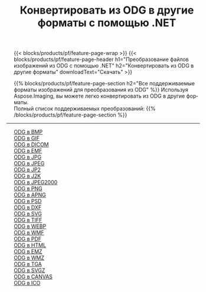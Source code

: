 ﻿---
title: Конвертировать из ODG в другие форматы с помощью .NET 
weight: 3920
url: /ru/net/conversion/from/odg 
lang: ru
langdirlevel: 2
locales: zh-hans,ja,it,ru,de,es,fr,nl,id,lt,pl,pt,vi,tr,ko,zh-hant,ar,hi,th,sv,cs,uk,he
description: Используя Aspose.Imaging, вы можете легко конвертировать из ODG в другие форматы.
---

{{< blocks/products/pf/feature-page-wrap >}}
{{< blocks/products/pf/feature-page-header h1="Преобразование файлов изображений из ODG с помощью .NET" h2="Конвертировать из ODG в другие форматы" downloadText="Скачать" >}}


{{% blocks/products/pf/feature-page-section  h2="Все поддерживаемые форматы изображений для преобразования из ODG" %}}
Используя Aspose.Imaging, вы можете легко конвертировать из ODG в другие форматы.
<br/>
Полный список поддерживаемых преобразований:
{{% /blocks/products/pf/feature-page-section %}}
<div class="container-fluid productfamilypage bg-gray">
    <div class="convertypes bg-gray agp-content section">
        <div class="container">
		<hr style="margin-left:-20px;"/>
		<div class="row other-converters">
		    <div class='col-md-2 other-converter remove-lp remove-rp'><a href="/imaging/ru/net/conversion/odg-to-bmp" >ODG в BMP</a></div><div class='col-md-2 other-converter remove-lp remove-rp'><a href="/imaging/ru/net/conversion/odg-to-gif" >ODG в GIF</a></div><div class='col-md-2 other-converter remove-lp remove-rp'><a href="/imaging/ru/net/conversion/odg-to-dicom" >ODG в DICOM</a></div><div class='col-md-2 other-converter remove-lp remove-rp'><a href="/imaging/ru/net/conversion/odg-to-emf" >ODG в EMF</a></div><div class='col-md-2 other-converter remove-lp remove-rp'><a href="/imaging/ru/net/conversion/odg-to-jpg" >ODG в JPG</a></div><div class='col-md-2 other-converter remove-lp remove-rp'><a href="/imaging/ru/net/conversion/odg-to-jpeg" >ODG в JPEG</a></div><div class='col-md-2 other-converter remove-lp remove-rp'><a href="/imaging/ru/net/conversion/odg-to-jp2" >ODG в JP2</a></div><div class='col-md-2 other-converter remove-lp remove-rp'><a href="/imaging/ru/net/conversion/odg-to-j2k" >ODG в J2K</a></div><div class='col-md-2 other-converter remove-lp remove-rp'><a href="/imaging/ru/net/conversion/odg-to-jpeg2000" >ODG в JPEG2000</a></div><div class='col-md-2 other-converter remove-lp remove-rp'><a href="/imaging/ru/net/conversion/odg-to-png" >ODG в PNG</a></div><div class='col-md-2 other-converter remove-lp remove-rp'><a href="/imaging/ru/net/conversion/odg-to-apng" >ODG в APNG</a></div><div class='col-md-2 other-converter remove-lp remove-rp'><a href="/imaging/ru/net/conversion/odg-to-psd" >ODG в PSD</a></div><div class='col-md-2 other-converter remove-lp remove-rp'><a href="/imaging/ru/net/conversion/odg-to-dxf" >ODG в DXF</a></div><div class='col-md-2 other-converter remove-lp remove-rp'><a href="/imaging/ru/net/conversion/odg-to-svg" >ODG в SVG</a></div><div class='col-md-2 other-converter remove-lp remove-rp'><a href="/imaging/ru/net/conversion/odg-to-tiff" >ODG в TIFF</a></div><div class='col-md-2 other-converter remove-lp remove-rp'><a href="/imaging/ru/net/conversion/odg-to-webp" >ODG в WEBP</a></div><div class='col-md-2 other-converter remove-lp remove-rp'><a href="/imaging/ru/net/conversion/odg-to-wmf" >ODG в WMF</a></div><div class='col-md-2 other-converter remove-lp remove-rp'><a href="/imaging/ru/net/conversion/odg-to-pdf" >ODG в PDF</a></div><div class='col-md-2 other-converter remove-lp remove-rp'><a href="/imaging/ru/net/conversion/odg-to-html" >ODG в HTML</a></div><div class='col-md-2 other-converter remove-lp remove-rp'><a href="/imaging/ru/net/conversion/odg-to-emz" >ODG в EMZ</a></div><div class='col-md-2 other-converter remove-lp remove-rp'><a href="/imaging/ru/net/conversion/odg-to-wmz" >ODG в WMZ</a></div><div class='col-md-2 other-converter remove-lp remove-rp'><a href="/imaging/ru/net/conversion/odg-to-tga" >ODG в TGA</a></div><div class='col-md-2 other-converter remove-lp remove-rp'><a href="/imaging/ru/net/conversion/odg-to-svgz" >ODG в SVGZ</a></div><div class='col-md-2 other-converter remove-lp remove-rp'><a href="/imaging/ru/net/conversion/odg-to-canvas" >ODG в CANVAS</a></div><div class='col-md-2 other-converter remove-lp remove-rp'><a href="/imaging/ru/net/conversion/odg-to-ico" >ODG в ICO</a></div>
                </div>
        </div>
    </div>
</div>
<br/>

